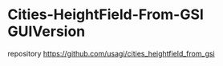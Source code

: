 # Cities-HeightField-From-GSI GUIVersion
repository https://github.com/usagi/cities_heightfield_from_gsi
